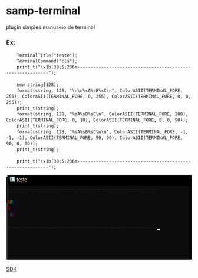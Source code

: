 # samp-terminal
plugin simples manuseio de terminal

### Ex:
```pawn
    TerminalTitle("teste");
    TerminalCommand("cls");
    print_t("\x1b[38;5;236m-----------------------------------------------------------");
    
    new string[128];
    format(string, 128, "\n\n%sA%sB%sC\n", ColorASII(TERMINAL_FORE, 255), ColorASII(TERMINAL_FORE, 0, 255), ColorASII(TERMINAL_FORE, 0, 0, 255));
    print_t(string);
    format(string, 128, "%sA%sB%sC\n", ColorASII(TERMINAL_FORE, 200), ColorASII(TERMINAL_FORE, 0, 10), ColorASII(TERMINAL_FORE, 0, 0, 90));
    print_t(string);
    format(string, 128, "%sA%sB%sC\n\n", ColorASII(TERMINAL_FORE, -1, -1, -1), ColorASII(TERMINAL_FORE, 90, 90), ColorASII(TERMINAL_FORE, 90, 0, 90));
    print_t(string);

    print_t("\x1b[38;5;236m-----------------------------------------------------------");
```
<img height="230" src="ex.png"/>


[SDK](https://github.com/Zeex/samp-plugin-sdk)
